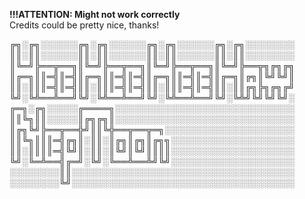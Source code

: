 **!!!ATTENTION: Might not work correctly**
<br>
Credits could be pretty nice, thanks!

╔╗░╔╗░░░░░░╔╗░╔╗░░░░░░╔╗░╔╗░░░░░░╔╗░╔╗░░░░░░░░
║║░║║░░░░░░║║░║║░░░░░░║║░║║░░░░░░║║░║║░░░░░░░░
║╚═╝╠══╦══╗║╚═╝╠══╦══╗║╚═╝╠══╦══╗║╚═╝╠══╦╗╔╗╔╗
║╔═╗║║═╣║═╣║╔═╗║║═╣║═╣║╔═╗║║═╣║═╣║╔═╗║╔╗║╚╝╚╝║
║║░║║║═╣║═╣║║░║║║═╣║═╣║║░║║║═╣║═╣║║░║║╔╗╠╗╔╗╔╝
╚╝░╚╩══╩══╝╚╝░╚╩══╩══╝╚╝░╚╩══╩══╝╚╝░╚╩╝╚╝╚╝╚╝░
╔═╗░╔╗░░░░░╔════╗░░░░░░░░░░░░░░░░░░░░░░░░░░░░░
║║╚╗║║░░░░░║╔╗╔╗║░░░░░░░░░░░░░░░░░░░░░░░░░░░░░
║╔╗╚╝╠══╦══╬╝║║╚╬══╦══╦═╗░░░░░░░░░░░░░░░░░░░░░
║║╚╗║║║═╣╔╗║░║║░║╔╗║╔╗║╔╗╗░░░░░░░░░░░░░░░░░░░░
║║░║║║║═╣╚╝║░║║░║╚╝║╚╝║║║║░░░░░░░░░░░░░░░░░░░░
╚╝░╚═╩══╣╔═╝░╚╝░╚══╩══╩╝╚╝░░░░░░░░░░░░░░░░░░░░
░░░░░░░░║║░░░░░░░░░░░░░░░░░░░░░░░░░░░░░░░░░░░░
░░░░░░░░╚╝░░░░░░░░░░░░░░░░░░░░░░░░░░░░░░░░░░░░


